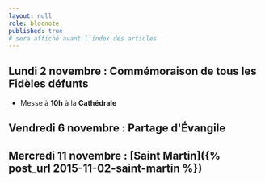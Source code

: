 ```yaml
---
layout: null
role: blocnote
published: true
# sera affiché avant l’index des articles
---
```


## Lundi 2 novembre : Commémoraison de tous les Fidèles défunts

- Messe à **10h** à la **Cathédrale**

## Vendredi 6 novembre : Partage d'Évangile

## Mercredi 11 novembre : [Saint Martin]({% post_url 2015-11-02-saint-martin %})
